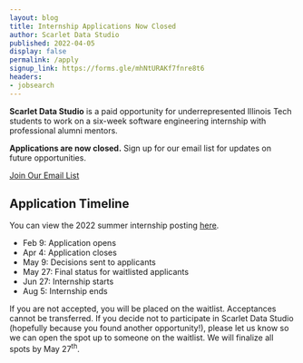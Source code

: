 ```yaml
---
layout: blog
title: Internship Applications Now Closed
author: Scarlet Data Studio
published: 2022-04-05
display: false
permalink: /apply
signup_link: https://forms.gle/mhNtURAKf7fnre8t6
headers:
- jobsearch
---
```


**Scarlet Data Studio** is a paid opportunity for underrepresented Illinois Tech students to work on a six-week software engineering internship with professional alumni mentors.

**Applications are now closed.** Sign up for our email list for updates on future opportunities.

<p class="center">
  <a class="big button primary splash contrast" href="{{ page.signup_link }}" target="_blank">
    <span>Join Our Email List</span>
  </a>
</p>

## Application Timeline

You can view the 2022 summer internship posting [here](/blog/s22-apply).

- Feb 9: Application opens
- Apr 4: Application closes
- May 9: Decisions sent to applicants
- May 27: Final status for waitlisted applicants
- Jun 27: Internship starts
- Aug 5: Internship ends

If you are not accepted, you will be placed on the waitlist. Acceptances cannot be transferred. If you decide not to participate in Scarlet Data Studio (hopefully because you found another opportunity!), please let us know so we can open the spot up to someone on the waitlist. We will finalize all spots by May 27<sup>th</sup>.